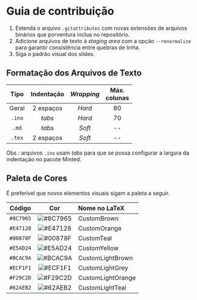 # Guia de contribuição

1. Estenda o arquivo `.gitattributes` com novas extensões de arquivos binários que porventura inclua no repositório.
1. Adicione arquivos de texto à *staging area* com a opção `--renormalize` para garantir consistência entre quebras de linha.
1. Siga o padrão visual dos slides.


## Formatação dos Arquivos de Texto

|Tipo  |Indentação|*Wrapping*|Máx.<br>colunas|
|:----:|:--------:|:--------:|:-------------:|
|Geral |2 espaços |*Hard*    |80             |
|`.ino`|*tabs*    |*Hard*    |70             |
|`.md` |*tabs*    |*Soft*    |--             |
|`.tex`|2 espaços |*Soft*    |--             |

Obs.: arquivos `.ino` usam *tabs* para que se possa configurar a largura da indentação no pacote Minted.


## Paleta de Cores

É preferível que novos elementos visuais sigam a paleta a seguir.

|Código   |Cor                                                     |Nome no LaTeX    |
|:-------:|:------------------------------------------------------:|:----------------|
|`#8C7965`|![#8C7965](https://placehold.it/15/8C7965/000000?text=+)|CustomBrown      |
|`#E47128`|![#E47128](https://placehold.it/15/E47128/000000?text=+)|CustomOrange     |
|`#00878F`|![#00878F](https://placehold.it/15/00878F/000000?text=+)|CustomTeal       |
|`#E5AD24`|![#E5AD24](https://placehold.it/15/E5AD24/000000?text=+)|CustomYellow     |
|`#BCAC9A`|![#BCAC9A](https://placehold.it/15/BCAC9A/000000?text=+)|CustomLightBrown |
|`#ECF1F1`|![#ECF1F1](https://placehold.it/15/ECF1F1/000000?text=+)|CustomLightGrey  |
|`#F29C2D`|![#F29C2D](https://placehold.it/15/F29C2D/000000?text=+)|CustomLightOrange|
|`#62AEB2`|![#62AEB2](https://placehold.it/15/62AEB2/000000?text=+)|CustomLightTeal  |
